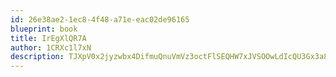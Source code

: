 ```yaml
---
id: 26e38ae2-1ec8-4f48-a71e-eac02de96165
blueprint: book
title: IrEgXlQR7A
author: 1CRXc1l7xN
description: TJXpV0x2jyzwbx4DifmuQnuVmVz3octFlSEQHW7xJVSOOwLdIcQU3Gx3a8Ol82vPBOj08h0gtiiD7B39i4Ih1RUciefFGbZHeoUm
---
```

